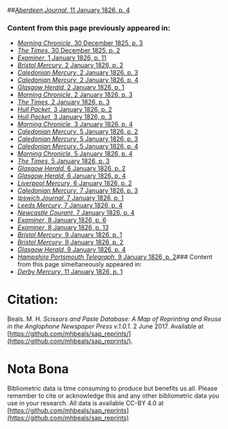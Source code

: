 ##[*Aberdeen Journal*, 11 January 1826, p. 4](https://mhbeals.github.io/sap_html/Aberdeen-Journal/Aberdeen-Journal-11-January-1826-p-4)

### Content from this page previously appeared in:
+ [*Morning Chronicle*, 30 December 1825, p. 3](https://mhbeals.github.io/sap_html/Morning-Chronicle/Morning-Chronicle-30-December-1825-p-3)
+ [*The Times*, 30 December 1825, p. 2](https://mhbeals.github.io/sap_html/The-Times/The-Times-30-December-1825-p-2)
+ [*Examiner*, 1 January 1826, p. 11](https://mhbeals.github.io/sap_html/Examiner/Examiner-1-January-1826-p-11)
+ [*Bristol Mercury*, 2 January 1826, p. 2](https://mhbeals.github.io/sap_html/Bristol-Mercury/Bristol-Mercury-2-January-1826-p-2)
+ [*Caledonian Mercury*, 2 January 1826, p. 3](https://mhbeals.github.io/sap_html/Caledonian-Mercury/Caledonian-Mercury-2-January-1826-p-3)
+ [*Caledonian Mercury*, 2 January 1826, p. 4](https://mhbeals.github.io/sap_html/Caledonian-Mercury/Caledonian-Mercury-2-January-1826-p-4)
+ [*Glasgow Herald*, 2 January 1826, p. 1](https://mhbeals.github.io/sap_html/Glasgow-Herald/Glasgow-Herald-2-January-1826-p-1)
+ [*Morning Chronicle*, 2 January 1826, p. 3](https://mhbeals.github.io/sap_html/Morning-Chronicle/Morning-Chronicle-2-January-1826-p-3)
+ [*The Times*, 2 January 1826, p. 3](https://mhbeals.github.io/sap_html/The-Times/The-Times-2-January-1826-p-3)
+ [*Hull Packet*, 3 January 1826, p. 2](https://mhbeals.github.io/sap_html/Hull-Packet/Hull-Packet-3-January-1826-p-2)
+ [*Hull Packet*, 3 January 1826, p. 3](https://mhbeals.github.io/sap_html/Hull-Packet/Hull-Packet-3-January-1826-p-3)
+ [*Morning Chronicle*, 3 January 1826, p. 4](https://mhbeals.github.io/sap_html/Morning-Chronicle/Morning-Chronicle-3-January-1826-p-4)
+ [*Caledonian Mercury*, 5 January 1826, p. 2](https://mhbeals.github.io/sap_html/Caledonian-Mercury/Caledonian-Mercury-5-January-1826-p-2)
+ [*Caledonian Mercury*, 5 January 1826, p. 3](https://mhbeals.github.io/sap_html/Caledonian-Mercury/Caledonian-Mercury-5-January-1826-p-3)
+ [*Caledonian Mercury*, 5 January 1826, p. 4](https://mhbeals.github.io/sap_html/Caledonian-Mercury/Caledonian-Mercury-5-January-1826-p-4)
+ [*Morning Chronicle*, 5 January 1826, p. 4](https://mhbeals.github.io/sap_html/Morning-Chronicle/Morning-Chronicle-5-January-1826-p-4)
+ [*The Times*, 5 January 1826, p. 3](https://mhbeals.github.io/sap_html/The-Times/The-Times-5-January-1826-p-3)
+ [*Glasgow Herald*, 6 January 1826, p. 2](https://mhbeals.github.io/sap_html/Glasgow-Herald/Glasgow-Herald-6-January-1826-p-2)
+ [*Glasgow Herald*, 6 January 1826, p. 4](https://mhbeals.github.io/sap_html/Glasgow-Herald/Glasgow-Herald-6-January-1826-p-4)
+ [*Liverpool Mercury*, 6 January 1826, p. 2](https://mhbeals.github.io/sap_html/Liverpool-Mercury/Liverpool-Mercury-6-January-1826-p-2)
+ [*Caledonian Mercury*, 7 January 1826, p. 3](https://mhbeals.github.io/sap_html/Caledonian-Mercury/Caledonian-Mercury-7-January-1826-p-3)
+ [*Ipswich Journal*, 7 January 1826, p. 1](https://mhbeals.github.io/sap_html/Ipswich-Journal/Ipswich-Journal-7-January-1826-p-1)
+ [*Leeds Mercury*, 7 January 1826, p. 4](https://mhbeals.github.io/sap_html/Leeds-Mercury/Leeds-Mercury-7-January-1826-p-4)
+ [*Newcastle Courant*, 7 January 1826, p. 4](https://mhbeals.github.io/sap_html/Newcastle-Courant/Newcastle-Courant-7-January-1826-p-4)
+ [*Examiner*, 8 January 1826, p. 6](https://mhbeals.github.io/sap_html/Examiner/Examiner-8-January-1826-p-6)
+ [*Examiner*, 8 January 1826, p. 13](https://mhbeals.github.io/sap_html/Examiner/Examiner-8-January-1826-p-13)
+ [*Bristol Mercury*, 9 January 1826, p. 1](https://mhbeals.github.io/sap_html/Bristol-Mercury/Bristol-Mercury-9-January-1826-p-1)
+ [*Bristol Mercury*, 9 January 1826, p. 2](https://mhbeals.github.io/sap_html/Bristol-Mercury/Bristol-Mercury-9-January-1826-p-2)
+ [*Glasgow Herald*, 9 January 1826, p. 4](https://mhbeals.github.io/sap_html/Glasgow-Herald/Glasgow-Herald-9-January-1826-p-4)
+ [*Hampshire Portsmouth Telegraph*, 9 January 1826, p. 2](https://mhbeals.github.io/sap_html/Hampshire-Portsmouth-Telegraph/Hampshire-Portsmouth-Telegraph-9-January-1826-p-2)### Content from this page simeltaneously appeared in:
+ [*Derby Mercury*, 11 January 1826, p. 1](https://mhbeals.github.io/sap_html/Derby-Mercury/Derby-Mercury-11-January-1826-p-1)
                    
# Citation: 

Beals. M. H. *Scissors and Paste Database: A Map of Reprinting and Reuse in the Anglophone Newspaper Press v.1.0.1.* 2 June 2017. Available at [https://github.com/mhbeals/sap_reprints/](https://github.com/mhbeals/sap_reprints/). 
                    
# Nota Bona

Bibliometric data is time consuming to produce but benefits us all. Please remember to cite or acknowledge this and any other bibliometric data you use in your research. All data is available CC-BY 4.0 at [https://github.com/mhbeals/sap_reprints](https://github.com/mhbeals/sap_reprints)
